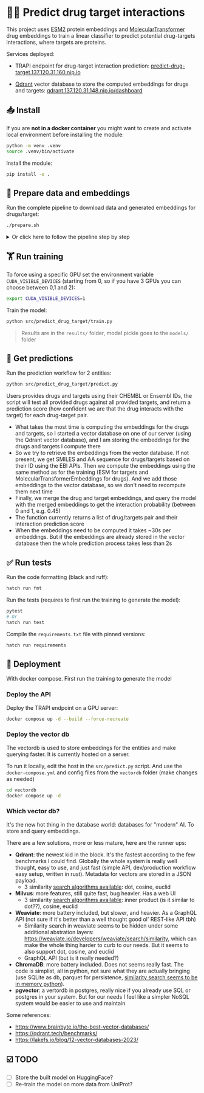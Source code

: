 # 💊🎯 Predict drug target interactions

This project uses [ESM2](https://github.com/facebookresearch/esm) protein embeddings and [MolecularTransformer](https://github.com/mpcrlab/MolecularTransformerEmbeddings) drug embeddings to train a linear classifier to predict potential drug-targets interactions, where targets are proteins.

Services deployed:

* TRAPI endpoint for drug-target interaction prediction: [predict-drug-target.137.120.31.160.nip.io](https://predict-drug-target.137.120.31.160.nip.io)

*  [Qdrant](https://qdrant.tech/) vector database to store the computed embeddings for drugs and targets: [qdrant.137.120.31.148.nip.io/dashboard](https://qdrant.137.120.31.148.nip.io/dashboard)

## 📥 Install

If you are **not in a docker container** you might want to create and activate local environment before installing the module:

```bash
python -m venv .venv
source .venv/bin/activate
```

Install the module:

```bash
pip install -e .
```

## 🍳 Prepare data and embeddings

Run the complete pipeline to download data and generated embeddings for drugs/target:

```bash
./prepare.sh
```


<details><summary>Or click here to follow the pipeline step by step</summary>

Query the Bio2RDF endpoint to get drugs and their smiles, targets and their protein sequences, and the set of known drug-target pairs

```bash
./get_bio2rdf_data.sh
```

Process the Bio2RDF data to generate the inputs needed for the two embeddings methods
```bash
python src/predict_drug_target/prepare.py
```

Install the ESM library
```bash
pip install git+https://github.com/facebookresearch/esm.git
```

Generate the protein embeddings
```bash
esm-extract esm2_t33_650M_UR50D data/download/drugbank_targets.fasta data/vectors/drugbank_targets_esm2_l33_mean --repr_layers 33 --include mean
```

Install the [Molecular Transformer Embeddings](https://github.com/mpcrlab/MolecularTransformerEmbeddings)
```bash
git clone https://github.com/mpcrlab/MolecularTransformerEmbeddings.git
cd MolecularTransformerEmbeddings
chmod +x download.sh
./download.sh
```
if you get an error (bash: ./download.sh: /bin/bash^M: bad interpreter: No such file or directory) running the download script, then run dos2unix

Generate the drug embeddings
```bash
python embed.py --data_path=../data/download/drugbank_smiles.txt
mv embeddings/drugbank_smiles.npz ../data/vectors/
cd ..
```

</details>

## 🏋️ Run training

To force using a specific GPU set the environment variable `CUDA_VISIBLE_DEVICES` (starting from 0, so if you have 3 GPUs you can choose between 0,1 and 2):

```bash
export CUDA_VISIBLE_DEVICES=1
```

Train the model:

```bash
python src/predict_drug_target/train.py
```

> Results are in the `results/` folder, model pickle goes to the `models/` folder

## 🔮 Get predictions

Run the prediction workflow for 2 entities:

```bash
python src/predict_drug_target/predict.py
```

Users provides drugs and targets using their CHEMBL or Ensembl IDs, the script will test all provided drugs against all provided targets, and return a prediction score (how confident we are that the drug interacts with the target) for each drug-target pair.
- What takes the most time is computing the embeddings for the drugs and targets, so I started a vector database on one of our server (using the Qdrant vector database), and I am storing the embeddings for the drugs and targets I compute there
- So we try to retrieve the embeddings from the vector database. If not present, we get SMILES and AA sequence for drugs/targets based on their ID using the EBI APIs. Then we compute the embeddings using the same method as for the training (ESM for targets and MolecularTransformerEmbeddings for drugs). And we add those embeddings to the vector database, so we don't need to recompute them next time
- Finally, we merge the drug and target embeddings, and query the model with the merged embeddings to get the interaction probability (between 0 and 1, e.g. 0.45)
- The function currently returns a list of drug/targets pair and their interaction prediction score
- When the embeddings need to be computed it takes ~30s per embeddings. But if the embeddings are already stored in the vector database then the whole prediction process takes less than 2s

## ✅ Run tests

Run the code formatting (black and ruff):

```bash
hatch run fmt
```

Run the tests (requires to first run the training to generate the model):

```bash
pytest
# Or
hatch run test
```

Compile the `requirements.txt` file with pinned versions:
```bash
hatch run requirements
```

## 🐳 Deployment

With docker compose. First run the training to generate the model

### Deploy the API

Deploy the TRAPI endpoint on a GPU server:

```bash
docker compose up -d --build --force-recreate
```

### Deploy the vector db

The vectordb is used to store embeddings for the entities and make querying faster. It is currently hosted on a server.

To run it locally, edit the host in the `src/predict.py` script. And use the `docker-compose.yml` and config files from the `vectordb` folder (make changes as needed)

```bash
cd vectordb
docker compose up -d
```

### Which vector db?

It's the new hot thing in the database world: databases for "modern" AI. To store and query embeddings.

There are a few solutions, more or less mature, here are the runner ups:

* **Qdrant**: the newest kid in the block. It's the fastest according to the few benchmarks I could find. Globally the whole system is really well thought, easy to use, and just fast (simple API, dev/production workflow easy setup, written in rust). Metadata for vectors are stored in a JSON payload.
    * 3 similarity [search algorithms available](https://qdrant.tech/documentation/concepts/search/#metrics): dot, cosine, euclid
* **Milvus**: more features, still quite fast, bug heavier. Has a web UI
    * 3 similarity [search algorithms available](https://milvus.io/docs/metric.md): inner product (is it similar to dot??), cosine, euclid
* **Weaviate**: more battery included, but slower, and heavier. As a GraphQL API (not sure if it's better than a well thought good ol' REST-like API tbh)
    * Similarity search in weaviate seems to be hidden under some additional abstration layers: https://weaviate.io/developers/weaviate/search/similarity, which can make the whole thing harder to curb to our needs. But it seems to also support dot, cosine, and euclid
    * GraphQL API (but is it really needed?)
* **ChromaDB**: more battery included. Does not seems really fast. The code is simplist, all in python, not sure what they are actually bringing (use SQLite as db, parquet for persistence, [similarity search seems to be in memory python](https://github.com/chroma-core/chroma/blob/e81cc9f361e5aa072534a1fbbc483da406b54848/chromadb/segment/impl/vector/local_hnsw.py#L116)).
* **pgvector**: a vertordb in postgres, really nice if you already use SQL or postgres in your system. But for our needs I feel like a simpler NoSQL system would be easier to use and maintain


Some references:
- https://www.brainbyte.io/the-best-vector-databases/
- https://qdrant.tech/benchmarks/
- https://lakefs.io/blog/12-vector-databases-2023/

## ☑️ TODO

- [ ] Store the built model on HuggingFace?
- [ ] Re-train the model on more data from UniProt?
